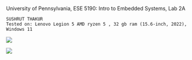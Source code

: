University of Pennsylvania, ESE 5190: Intro to Embedded Systems, Lab 2A

    SUSHRUT THAKUR
    Tested on: Lenovo Legion 5 AMD ryzen 5 , 32 gb ram (15.6-inch, 2022), Windows 11




![](https://github.com/sushrut-upenn/ESE-lab-2A-worked-with-Juilee-Samir-Kotnis/blob/main/blinking-color%20(1).gif)

![](https://github.com/sushrut-upenn/ESE-lab-2A-worked-with-Juilee-Samir-Kotnis/blob/main/Serial-and-blinking%20(1).gif)
